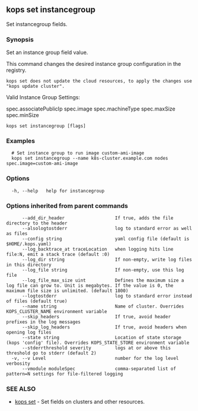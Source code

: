
<!--- This file is automatically generated by make gen-cli-docs; changes should be made in the go CLI command code (under cmd/kops) -->

## kops set instancegroup

Set instancegroup fields.

### Synopsis

Set an instance group field value.

 This command changes the desired instance group configuration in the registry.

    kops set does not update the cloud resources, to apply the changes use "kops update cluster".
  
 Valid Instance Group Settings:

 spec.associatePublicIp
 spec.image
 spec.machineType
 spec.maxSize
 spec.minSize

```
kops set instancegroup [flags]
```

### Examples

```
  # Set instance group to run image custom-ami-image
  kops set instancegroup --name k8s-cluster.example.com nodes spec.image=custom-ami-image
```

### Options

```
  -h, --help   help for instancegroup
```

### Options inherited from parent commands

```
      --add_dir_header                   If true, adds the file directory to the header
      --alsologtostderr                  log to standard error as well as files
      --config string                    yaml config file (default is $HOME/.kops.yaml)
      --log_backtrace_at traceLocation   when logging hits line file:N, emit a stack trace (default :0)
      --log_dir string                   If non-empty, write log files in this directory
      --log_file string                  If non-empty, use this log file
      --log_file_max_size uint           Defines the maximum size a log file can grow to. Unit is megabytes. If the value is 0, the maximum file size is unlimited. (default 1800)
      --logtostderr                      log to standard error instead of files (default true)
      --name string                      Name of cluster. Overrides KOPS_CLUSTER_NAME environment variable
      --skip_headers                     If true, avoid header prefixes in the log messages
      --skip_log_headers                 If true, avoid headers when opening log files
      --state string                     Location of state storage (kops 'config' file). Overrides KOPS_STATE_STORE environment variable
      --stderrthreshold severity         logs at or above this threshold go to stderr (default 2)
  -v, --v Level                          number for the log level verbosity
      --vmodule moduleSpec               comma-separated list of pattern=N settings for file-filtered logging
```

### SEE ALSO

* [kops set](kops_set.md)	 - Set fields on clusters and other resources.

